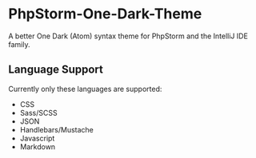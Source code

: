 # PhpStorm-One-Dark-Theme
A better One Dark (Atom) syntax theme for PhpStorm and the IntelliJ IDE family.

## Language Support
Currently only these languages are supported:
- CSS
- Sass/SCSS
- JSON
- Handlebars/Mustache
- Javascript
- Markdown
